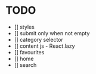 # TODO

- [] styles
- [] submit only when not empty
- [] category selector
- [] content js - React.lazy
- [] favourites
- [] home
- [] search
